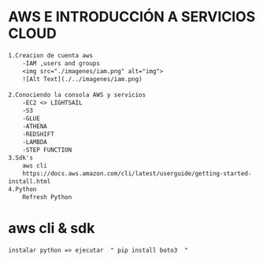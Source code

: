 #  AWS E INTRODUCCIÓN A SERVICIOS CLOUD
    1.Creacion de cuenta aws
        -IAM ,users and groups
        <img src="./imagenes/iam.png" alt="img">
        ![Alt Text](./../imagenes/iam.png)

    2.Conociendo la consola AWS y servicios
        -EC2 <> LIGHTSAIL
        -S3
        -GLUE
        -ATHENA
        -REDSHIFT
        -LAMBDA
        -STEP FUNCTION
    3.Sdk's
        aws cli
        https://docs.aws.amazon.com/cli/latest/userguide/getting-started-install.html
    4.Python
        Refresh Python

# aws cli & sdk

    
    instalar python => ejecutar  " pip install boto3  "
    
    


